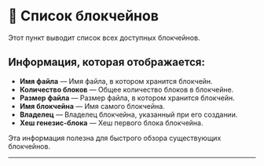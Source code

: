 
# 📜 Список блокчейнов

Этот пункт выводит список всех доступных блокчейнов.

## Информация, которая отображается:
- **Имя файла** — Имя файла, в котором хранится блокчейн.
- **Количество блоков** — Общее количество блоков в блокчейне.
- **Размер файла** — Размер файла, в котором хранится блокчейн.
- **Имя блокчейна** — Имя самого блокчейна.
- **Владелец** — Владелец блокчейна, указанный при его создании.
- **Хеш генезис-блока** — Хеш первого блока блокчейна.

Эта информация полезна для быстрого обзора существующих блокчейнов.

---

